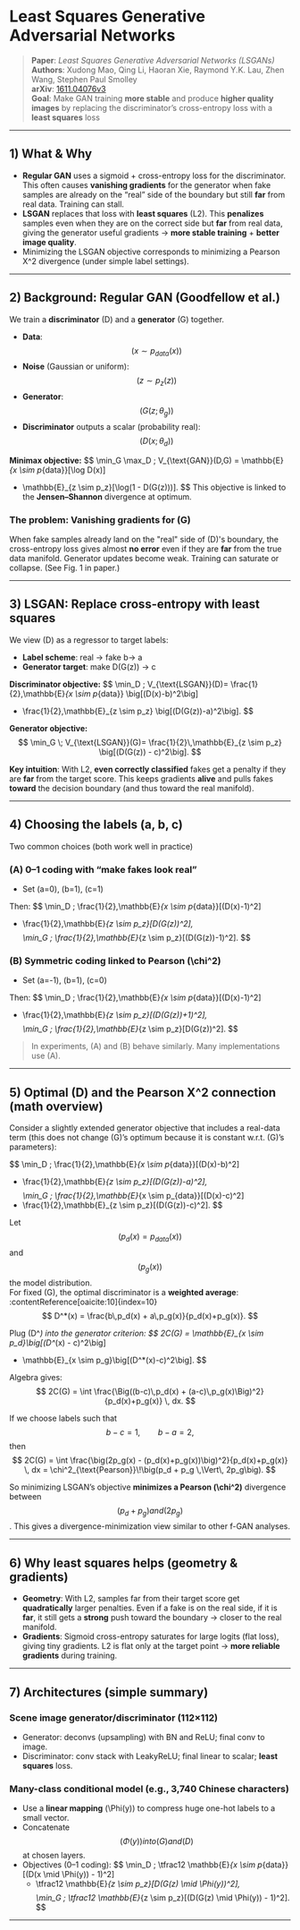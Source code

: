 # Least Squares Generative Adversarial Networks

> **Paper**: *Least Squares Generative Adversarial Networks (LSGANs)*  
> **Authors**: Xudong Mao, Qing Li, Haoran Xie, Raymond Y.K. Lau, Zhen Wang, Stephen Paul Smolley  
> **arXiv**: [1611.04076v3](https://arxiv.org/pdf/1611.04076)  
> **Goal**: Make GAN training **more stable** and produce **higher quality images** by replacing the discriminator’s cross-entropy loss with a **least squares** loss

---

## 1) What & Why

- **Regular GAN** uses a sigmoid + cross-entropy loss for the discriminator. This often causes **vanishing gradients** for the generator when fake samples are already on the “real” side of the boundary but still **far** from real data. Training can stall.
- **LSGAN** replaces that loss with **least squares** (L2). This **penalizes** samples even when they are on the correct side but **far** from real data, giving the generator useful gradients → **more stable training** + **better image quality**. 
- Minimizing the LSGAN objective corresponds to minimizing a Pearson X^2  divergence (under simple label settings). 

---

## 2) Background: Regular GAN (Goodfellow et al.)

We train a **discriminator** \(D\) and a **generator** \(G\) together.

- **Data**: $$(x \sim p_{data}(x))$$
- **Noise** (Gaussian or uniform): $$(z \sim p_z(z))$$ 
- **Generator**: $$(G(z; \theta_g))$$
- **Discriminator**  outputs a scalar (probability real): $$(D(x; \theta_d))$$

**Minimax objective:**
$$
\min_G \max_D \; V_{\text{GAN}}(D,G)
= \mathbb{E}_{x \sim p_{data}}[\log D(x)]
+ \mathbb{E}_{z \sim p_z}[\log(1 - D(G(z)))].
$$
This objective is linked to the **Jensen–Shannon** divergence at optimum. 

### The problem: Vanishing gradients for \(G\)
When fake samples already land on the "real" side of \(D\)'s boundary, the cross-entropy loss gives almost **no error** even if they are **far** from the true data manifold. Generator updates become weak. Training can saturate or collapse. (See Fig. 1 in paper.) 

---

## 3) LSGAN: Replace cross-entropy with least squares

We view \(D\) as a regressor to target labels:

- **Label scheme**: real -> fake b-> a
- **Generator target**: make D(G(z)) -> c

**Discriminator objective:**
$$
\min_D \; V_{\text{LSGAN}}(D)=
\frac{1}{2}\,\mathbb{E}_{x \sim p_{data}} \big[(D(x)-b)^2\big]
+ \frac{1}{2}\,\mathbb{E}_{z \sim p_z} \big[(D(G(z))-a)^2\big].
$$

**Generator objective:**
$$
\min_G \; V_{\text{LSGAN}}(G)=
\frac{1}{2}\,\mathbb{E}_{z \sim p_z} \big[(D(G(z)) - c)^2\big].
$$

**Key intuition**: With L2, **even correctly classified** fakes get a penalty if they are **far** from the target score. This keeps gradients **alive** and pulls fakes **toward** the decision boundary (and thus toward the real manifold). 

---

## 4) Choosing the labels \(a, b, c\)

Two common choices (both work well in practice)

### (A) 0–1 coding with “make fakes look real”
- Set \(a=0\), \(b=1\), \(c=1\)

Then:
$$
\min_D \; \frac{1}{2}\,\mathbb{E}_{x \sim p_{data}}[(D(x)-1)^2]
+ \frac{1}{2}\,\mathbb{E}_{z \sim p_z}[D(G(z))^2],
$$
$$
\min_G \; \frac{1}{2}\,\mathbb{E}_{z \sim p_z}[(D(G(z))-1)^2].
$$

### (B) Symmetric coding linked to Pearson \(\chi^2\)
- Set \(a=-1\), \(b=1\), \(c=0\)

Then:
$$
\min_D \; \frac{1}{2}\,\mathbb{E}_{x \sim p_{data}}[(D(x)-1)^2]
+ \frac{1}{2}\,\mathbb{E}_{z \sim p_z}[(D(G(z))+1)^2],
$$
$$
\min_G \; \frac{1}{2}\,\mathbb{E}_{z \sim p_z}[D(G(z))^2].
$$

> In experiments, (A) and (B) behave similarly. Many implementations use (A). 

---

## 5) Optimal \(D\) and the Pearson X^2 connection (math overview)

Consider a slightly extended generator objective that includes a real-data term (this does not change \(G\)’s optimum because it is constant w.r.t. \(G\)’s parameters): 

$$
\min_D \; \frac{1}{2}\,\mathbb{E}_{x \sim p_{data}}[(D(x)-b)^2]
+ \frac{1}{2}\,\mathbb{E}_{z \sim p_z}[(D(G(z))-a)^2],
$$
$$
\min_G \; \frac{1}{2}\,\mathbb{E}_{x \sim p_{data}}[(D(x)-c)^2]
+ \frac{1}{2}\,\mathbb{E}_{z \sim p_z}[(D(G(z))-c)^2].
$$

Let $$ (p_d(x)=p_{data}(x)) $$ and $$(p_g(x))$$ the model distribution.  
For fixed \(G\), the optimal discriminator is a **weighted average**: :contentReference[oaicite:10]{index=10}
$$
D^*(x) = \frac{b\,p_d(x) + a\,p_g(x)}{p_d(x)+p_g(x)}.
$$

Plug \(D^*\) into the generator criterion:
$$
2C(G) = \mathbb{E}_{x \sim p_d}\big[(D^*(x) - c)^2\big]
+ \mathbb{E}_{x \sim p_g}\big[(D^*(x)-c)^2\big].
$$

Algebra gives:
$$
2C(G) = \int \frac{\Big((b-c)\,p_d(x) + (a-c)\,p_g(x)\Big)^2}{p_d(x)+p_g(x)} \, dx.
$$

If we choose labels such that
$$
b - c = 1, \qquad b - a = 2,
$$
then
$$
2C(G) = \int \frac{\big(2p_g(x) - (p_d(x)+p_g(x))\big)^2}{p_d(x)+p_g(x)} \, dx
= \chi^2_{\text{Pearson}}\!\big(p_d + p_g \,\Vert\, 2p_g\big).
$$

So minimizing LSGAN’s objective **minimizes a Pearson \(\chi^2\)** divergence between $$(p_d + p_g)  and  (2p_g)$$. This gives a divergence-minimization view similar to other f-GAN analyses. 

---

## 6) Why least squares helps (geometry & gradients)

- **Geometry**: With L2, samples far from their target score get **quadratically** larger penalties. Even if a fake is on the real side, if it is **far**, it still gets a **strong** push toward the boundary → closer to the real manifold. 
- **Gradients**: Sigmoid cross-entropy saturates for large logits (flat loss), giving tiny gradients. L2 is flat only at the target point → **more reliable gradients** during training. 

---

## 7) Architectures (simple summary)

### Scene image generator/discriminator (112×112)
- Generator: deconvs (upsampling) with BN and ReLU; final conv to image.  
- Discriminator: conv stack with LeakyReLU; final linear to scalar; **least squares** loss.

### Many-class conditional model (e.g., 3,740 Chinese characters)
- Use a **linear mapping** \(\Phi(y)\) to compress huge one-hot labels to a small vector.
- Concatenate $$ (\Phi(y)) into (G) and (D) $$ at chosen layers.
- Objectives (0–1 coding):
  $$
  \min_D \; \tfrac12 \mathbb{E}_{x \sim p_{data}}[(D(x \mid \Phi(y)) - 1)^2]
  + \tfrac12 \mathbb{E}_{z \sim p_z}[D(G(z) \mid \Phi(y))^2],
  $$
  $$
  \min_G \; \tfrac12 \mathbb{E}_{z \sim p_z}[(D(G(z) \mid \Phi(y)) - 1)^2].
  $$



---





